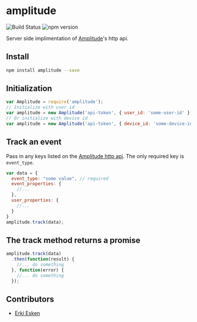 # amplitude

![Build Status](https://travis-ci.org/crookedneighbor/amplitude.svg?branch=master) ![npm version](https://badge.fury.io/js/amplitude.svg)

Server side implimentation of [Amplitude](https://amplitude.com)'s http api.

## Install

```bash
npm install amplitude --save
```

## Initialization

```javascript
var Amplitude = require('amplitude');
// Initialize with user id
var amplitude = new Amplitude('api-token', { user_id: 'some-user-id' });
// Or initialize with device id
var amplitude = new Amplitude('api-token', { device_id: 'some-device-id' });
```

## Track an event

Pass in any keys listed on the [Amplitude http api](https://amplitude.zendesk.com/hc/en-us/articles/204771828-HTTP-API). The only required key is `event_type`.

```javascript
var data = {
  event_type: "some value", // required
  event_properties: {
    //...
  },
  user_properties: {
    //...
  }
}
amplitude.track(data);
```

## The track method returns a promise

```javascript
amplitude.track(data)
  .then(function(result) {
    //... do something
  }, function(error) {
    //... do something
  });
```

<!---
Do not change anything below this comment. It is generated automatically.
------>

## Contributors

+ [Erki Esken](http://deekit.net/)
